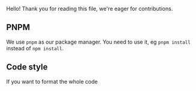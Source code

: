 Hello! Thank you for reading this file, we're eager for contributions.

## PNPM

We use `pnpm` as our package manager. You need to use it, eg `pnpm install` instead of `npm install`.

## Code style

If you want to format the whole code